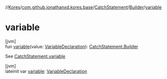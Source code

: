 //[Kores](../../../../index.md)/[com.github.jonathanxd.kores.base](../../index.md)/[CatchStatement](../index.md)/[Builder](index.md)/[variable](variable.md)

# variable

[jvm]\
fun [variable](variable.md)(value: [VariableDeclaration](../../-variable-declaration/index.md)): [CatchStatement.Builder](index.md)

See [CatchStatement.variable](../variable.md)

[jvm]\
lateinit var [variable](variable.md): [VariableDeclaration](../../-variable-declaration/index.md)
